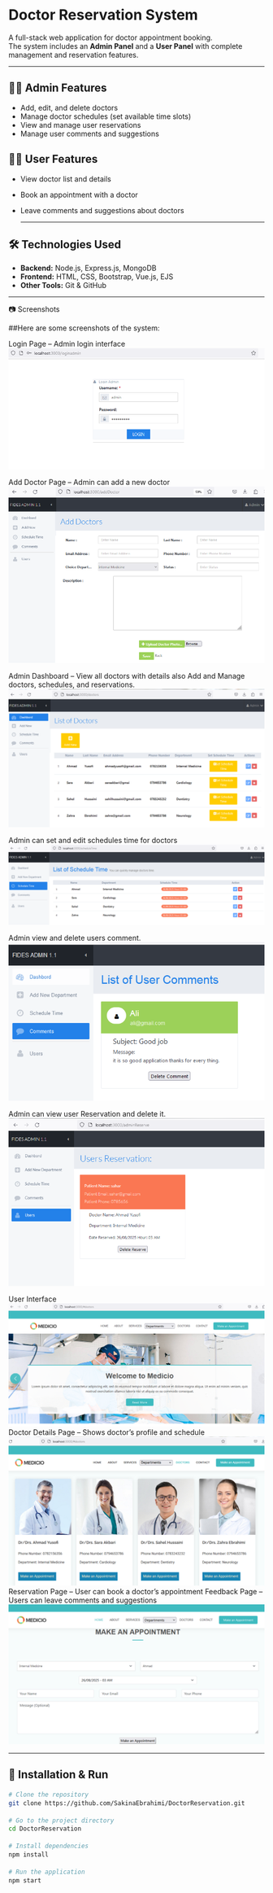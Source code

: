 # Doctor Reservation System

A full-stack web application for doctor appointment booking.  
The system includes an **Admin Panel** and a **User Panel** with complete management and reservation features.

---

## 👨‍⚕️ Admin Features
- Add, edit, and delete doctors  
- Manage doctor schedules (set available time slots)  
- View and manage user reservations  
- Manage user comments and suggestions  

## 👩‍💻 User Features
- View doctor list and details  
- Book an appointment with a doctor  
- Leave comments and suggestions about doctors
  
  ---

## 🛠️ Technologies Used
- **Backend:** Node.js, Express.js, MongoDB  
- **Frontend:** HTML, CSS, Bootstrap, Vue.js, EJS  
- **Other Tools:** Git & GitHub  

---

📷 Screenshots

##Here are some screenshots of the system:

Login Page – Admin login interface
![admin page](./images/admin-page-login.PNG)

Add Doctor Page – Admin can add a new doctor
![admin page](./images/admin-page-add.PNG)

Admin Dashboard – View all doctors with details also Add and Manage doctors, schedules, and reservations.
![admin page](./images/admin-page-list.PNG)

Admin can set and edit schedules time for doctors
![admin page](./images/admin-page-sheduletime.PNG)

Admin view and delete users comment.
![admin page](./images/admin-page-comment.PNG)

Admin can view user Reservation and delete it.
![admin page](./images/admin-user-reserve.PNG)

User Interface
![admin page](./images/user-page-main.PNG)
Doctor Details Page – Shows doctor’s profile and schedule
![admin page](./images/user-page-doctor.PNG)
Reservation Page – User can book a doctor’s appointment
Feedback Page – Users can leave comments and suggestions
![admin page](./images/user-page-reserve.PNG)

---

## 🚀 Installation & Run
```bash
# Clone the repository
git clone https://github.com/SakinaEbrahimi/DoctorReservation.git

# Go to the project directory
cd DoctorReservation

# Install dependencies
npm install

# Run the application
npm start
